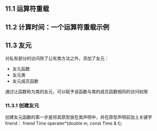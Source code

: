 ## 11.1 运算符重载
## 11.2 计算时间：一个运算符重载示例
## 11.3 友元
对私有部分的访问除了公有类方法之外，添加了友元：
- 友元函数
- 友元类
- 友元成员函数

通过让函数称为类的友元，可以赋予该函数与类的成员函数相同的访问权限
### 11.3.1 创建友元
创建友元函数的第一步是将其原型放在类声明中，并在原型声明前加上关键字friend：
friend Time operater*(double m, const Time & t);